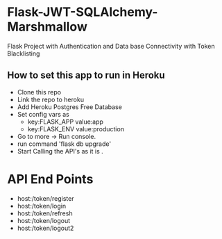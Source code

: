# Flask-JWT-SQLAlchemy-Marshmallow

Flask Project with Authentication and Data base Connectivity with Token Blacklisting

## How to set this app to run in Heroku
- Clone this repo
- Link the repo to heroku
- Add Heroku Postgres Free Database
- Set config vars as 
  - key:FLASK_APP value:app
  - key:FLASK_ENV value:production
- Go to more -> Run console.
- run command 'flask db upgrade'
- Start Calling the API's as it is .


# API End Points
- host:/token/register
- host:/token/login
- host:/token/refresh
- host:/token/logout
- host:/token/logout2
